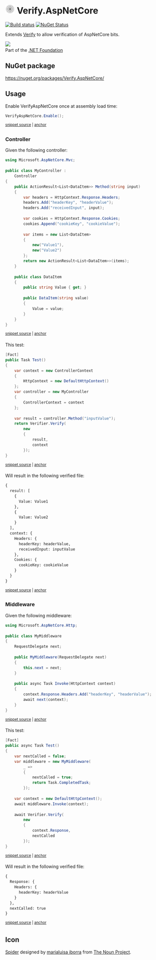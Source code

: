 # <img src="/src/icon.png" height="30px"> Verify.AspNetCore

[![Build status](https://ci.appveyor.com/api/projects/status/u4try12l1iimal2l?svg=true)](https://ci.appveyor.com/project/SimonCropp/verify-aspnetcore)
[![NuGet Status](https://img.shields.io/nuget/v/Verify.AspNetCore.svg)](https://www.nuget.org/packages/Verify.AspNetCore/)

Extends [Verify](https://github.com/VerifyTests/Verify) to allow verification of AspNetCore bits.

<a href='https://dotnetfoundation.org' alt='Part of the .NET Foundation'><img src='https://raw.githubusercontent.com/VerifyTests/Verify/master/docs/dotNetFoundation.svg' height='30px'></a><br>
Part of the <a href='https://dotnetfoundation.org' alt=''>.NET Foundation</a>


## NuGet package

https://nuget.org/packages/Verify.AspNetCore/


## Usage

Enable VerifyAspNetCore once at assembly load time:

<!-- snippet: Enable -->
<a id='snippet-enable'></a>
```cs
VerifyAspNetCore.Enable();
```
<sup><a href='/src/Tests/Properties/ModuleInitializer.cs#L8-L10' title='Snippet source file'>snippet source</a> | <a href='#snippet-enable' title='Start of snippet'>anchor</a></sup>
<!-- endSnippet -->


### Controller

Given the following controller:

<!-- snippet: MyController.cs -->
<a id='snippet-MyController.cs'></a>
```cs
using Microsoft.AspNetCore.Mvc;

public class MyController :
    Controller
{
    public ActionResult<List<DataItem>> Method(string input)
    {
        var headers = HttpContext.Response.Headers;
        headers.Add("headerKey", "headerValue");
        headers.Add("receivedInput", input);

        var cookies = HttpContext.Response.Cookies;
        cookies.Append("cookieKey", "cookieValue");

        var items = new List<DataItem>
        {
            new("Value1"),
            new("Value2")
        };
        return new ActionResult<List<DataItem>>(items);
    }

    public class DataItem
    {
        public string Value { get; }

        public DataItem(string value)
        {
            Value = value;
        }
    }
}
```
<sup><a href='/src/Tests/Snippets/MyController.cs#L1-L32' title='Snippet source file'>snippet source</a> | <a href='#snippet-MyController.cs' title='Start of snippet'>anchor</a></sup>
<!-- endSnippet -->

This test:

<!-- snippet: MyControllerTest -->
<a id='snippet-mycontrollertest'></a>
```cs
[Fact]
public Task Test()
{
    var context = new ControllerContext
    {
        HttpContext = new DefaultHttpContext()
    };
    var controller = new MyController
    {
        ControllerContext = context
    };

    var result = controller.Method("inputValue");
    return Verifier.Verify(
        new
        {
            result,
            context
        });
}
```
<sup><a href='/src/Tests/Snippets/MyControllerTests.cs#L9-L30' title='Snippet source file'>snippet source</a> | <a href='#snippet-mycontrollertest' title='Start of snippet'>anchor</a></sup>
<!-- endSnippet -->

Will result in the following verified file:

<!-- snippet: MyControllerTests.Test.verified.txt -->
<a id='snippet-MyControllerTests.Test.verified.txt'></a>
```txt
{
  result: [
    {
      Value: Value1
    },
    {
      Value: Value2
    }
  ],
  context: {
    Headers: {
      headerKey: headerValue,
      receivedInput: inputValue
    },
    Cookies: {
      cookieKey: cookieValue
    }
  }
}
```
<sup><a href='/src/Tests/Snippets/MyControllerTests.Test.verified.txt#L1-L19' title='Snippet source file'>snippet source</a> | <a href='#snippet-MyControllerTests.Test.verified.txt' title='Start of snippet'>anchor</a></sup>
<!-- endSnippet -->


### Middleware

Given the following middleware:

<!-- snippet: MyMiddleware.cs -->
<a id='snippet-MyMiddleware.cs'></a>
```cs
using Microsoft.AspNetCore.Http;

public class MyMiddleware
{
    RequestDelegate next;

    public MyMiddleware(RequestDelegate next)
    {
        this.next = next;
    }

    public async Task Invoke(HttpContext context)
    {
        context.Response.Headers.Add("headerKey", "headerValue");
        await next(context);
    }
}
```
<sup><a href='/src/Tests/Snippets/MyMiddleware.cs#L1-L17' title='Snippet source file'>snippet source</a> | <a href='#snippet-MyMiddleware.cs' title='Start of snippet'>anchor</a></sup>
<!-- endSnippet -->

This test:

<!-- snippet: MyMiddlewareTest -->
<a id='snippet-mymiddlewaretest'></a>
```cs
[Fact]
public async Task Test()
{
    var nextCalled = false;
    var middleware = new MyMiddleware(
        _ =>
        {
            nextCalled = true;
            return Task.CompletedTask;
        });

    var context = new DefaultHttpContext();
    await middleware.Invoke(context);

    await Verifier.Verify(
        new
        {
            context.Response,
            nextCalled
        });
}
```
<sup><a href='/src/Tests/Snippets/MyMiddlewareTests.cs#L8-L30' title='Snippet source file'>snippet source</a> | <a href='#snippet-mymiddlewaretest' title='Start of snippet'>anchor</a></sup>
<!-- endSnippet -->

Will result in the following verified file:

<!-- snippet: MyMiddlewareTests.Test.verified.txt -->
<a id='snippet-MyMiddlewareTests.Test.verified.txt'></a>
```txt
{
  Response: {
    Headers: {
      headerKey: headerValue
    }
  },
  nextCalled: true
}
```
<sup><a href='/src/Tests/Snippets/MyMiddlewareTests.Test.verified.txt#L1-L8' title='Snippet source file'>snippet source</a> | <a href='#snippet-MyMiddlewareTests.Test.verified.txt' title='Start of snippet'>anchor</a></sup>
<!-- endSnippet -->


## Icon

[Spider](https://thenounproject.com/term/spider/904683/) designed by [marialuisa iborra](https://thenounproject.com/marialuisa.iborra/) from [The Noun Project](https://thenounproject.com).
